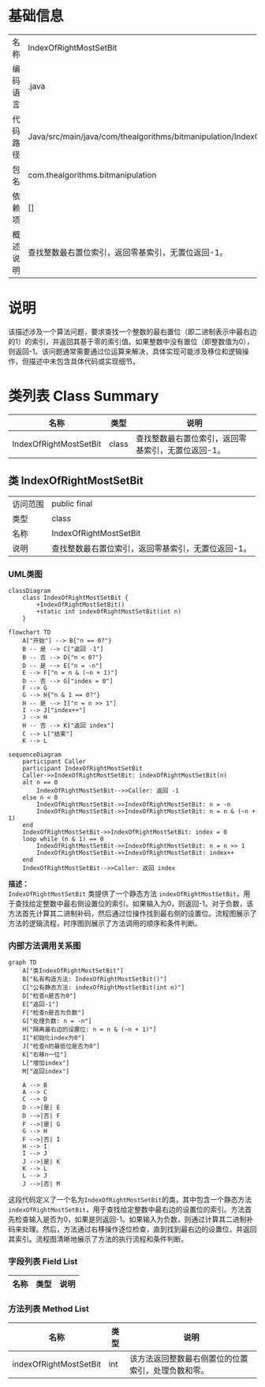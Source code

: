 # 基础信息

|      |      |
|------|------|
| 名称 | IndexOfRightMostSetBit |
| 编码语言 | .java |
| 代码路径 | Java/src/main/java/com/thealgorithms/bitmanipulation/IndexOfRightMostSetBit.java |
| 包名 | com.thealgorithms.bitmanipulation |
| 依赖项 | [] |
| 概述说明 | 查找整数最右置位索引，返回零基索引，无置位返回-1。 |

# 说明

该描述涉及一个算法问题，要求查找一个整数的最右置位（即二进制表示中最右边的1）的索引，并返回其基于零的索引值。如果整数中没有置位（即整数值为0），则返回-1。该问题通常需要通过位运算来解决，具体实现可能涉及移位和逻辑操作，但描述中未包含具体代码或实现细节。

# 类列表 Class Summary

| 名称   | 类型  | 说明 |
|-------|------|-------------|
| IndexOfRightMostSetBit | class | 查找整数最右置位索引，返回零基索引，无置位返回-1。 |



## 类 IndexOfRightMostSetBit

|      |      |
|------|------|
| 访问范围 | public final |
| 类型 | class |
| 名称 | IndexOfRightMostSetBit |
| 说明 | 查找整数最右置位索引，返回零基索引，无置位返回-1。 |


### UML类图

```mermaid
classDiagram
    class IndexOfRightMostSetBit {
        +IndexOfRightMostSetBit()
        +static int indexOfRightMostSetBit(int n)
    }
```

```mermaid
flowchart TD
    A["开始"] --> B{"n == 0?"}
    B -- 是 --> C["返回 -1"]
    B -- 否 --> D{"n < 0?"}
    D -- 是 --> E["n = -n"]
    E --> F["n = n & (~n + 1)"]
    D -- 否 --> G["index = 0"]
    F --> G
    G --> H{"n & 1 == 0?"}
    H -- 是 --> I["n = n >> 1"]
    I --> J["index++"]
    J --> H
    H -- 否 --> K["返回 index"]
    C --> L["结束"]
    K --> L
```

```mermaid
sequenceDiagram
    participant Caller
    participant IndexOfRightMostSetBit
    Caller->>IndexOfRightMostSetBit: indexOfRightMostSetBit(n)
    alt n == 0
        IndexOfRightMostSetBit-->>Caller: 返回 -1
    else n < 0
        IndexOfRightMostSetBit->>IndexOfRightMostSetBit: n = -n
        IndexOfRightMostSetBit->>IndexOfRightMostSetBit: n = n & (~n + 1)
    end
    IndexOfRightMostSetBit->>IndexOfRightMostSetBit: index = 0
    loop while (n & 1) == 0
        IndexOfRightMostSetBit->>IndexOfRightMostSetBit: n = n >> 1
        IndexOfRightMostSetBit->>IndexOfRightMostSetBit: index++
    end
    IndexOfRightMostSetBit-->>Caller: 返回 index
```

**描述：**  
`IndexOfRightMostSetBit` 类提供了一个静态方法 `indexOfRightMostSetBit`，用于查找给定整数中最右侧设置位的索引。如果输入为0，则返回-1。对于负数，该方法首先计算其二进制补码，然后通过位操作找到最右侧的设置位。流程图展示了方法的逻辑流程，时序图则展示了方法调用的顺序和条件判断。


### 内部方法调用关系图

```mermaid
graph TD
    A["类IndexOfRightMostSetBit"]
    B["私有构造方法: IndexOfRightMostSetBit()"]
    C["公有静态方法: indexOfRightMostSetBit(int n)"]
    D["检查n是否为0"]
    E["返回-1"]
    F["检查n是否为负数"]
    G["处理负数: n = -n"]
    H["隔离最右边的设置位: n = n & (~n + 1)"]
    I["初始化index为0"]
    J["检查n的最低位是否为0"]
    K["右移n一位"]
    L["增加index"]
    M["返回index"]

    A --> B
    A --> C
    C --> D
    D -->|是| E
    D -->|否| F
    F -->|是| G
    G --> H
    F -->|否| I
    H --> I
    I --> J
    J -->|是| K
    K --> L
    L --> J
    J -->|否| M
```

这段代码定义了一个名为`IndexOfRightMostSetBit`的类，其中包含一个静态方法`indexOfRightMostSetBit`，用于查找给定整数中最右边的设置位的索引。方法首先检查输入是否为0，如果是则返回-1。如果输入为负数，则通过计算其二进制补码来处理。然后，方法通过右移操作逐位检查，直到找到最右边的设置位，并返回其索引。流程图清晰地展示了方法的执行流程和条件判断。

### 字段列表 Field List

| 名称  | 类型  | 说明 |
|-------|-------|------|

### 方法列表 Method List

| 名称  | 类型  | 说明 |
|-------|-------|------|
| indexOfRightMostSetBit | int | 该方法返回整数最右侧置位的位置索引，处理负数和零。 |





